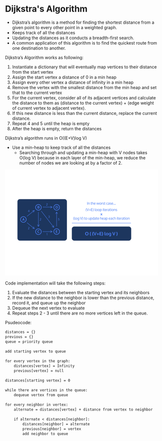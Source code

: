 # Dijkstra's Algorithm

- Dijkstra’s algorithm is a method for finding the shortest distance from a given point to every other point in a weighted graph. 
- Keeps track of all the distances
- Updating the distances as it conducts a breadth-first search. 
- A common application of this algorithm is to find the quickest route from one destination to another.

Dijkstra’s Algorithm works as following:

1. Instantiate a dictionary that will eventually map vertices to their distance from the start vertex
2. Assign the start vertex a distance of 0 in a min heap
3. Assign every other vertex a distance of infinity in a min heap
4. Remove the vertex with the smallest distance from the min heap and set that to the current vertex
5. For the current vertex, consider all of its adjacent vertices and calculate the distance to them as (distance to the current vertex) + (edge weight of current vertex to adjacent vertex).
6. If this new distance is less than the current distance, replace the current distance.
7. Repeat 4 and 5 until the heap is empty
8. After the heap is empty, return the distances


Dijkstra’s algorithm runs in O((E+V)log V)
- Use a min-heap to keep track of all the distances
    - Searching through and updating a min-heap with V nodes takes O(log V) because in each layer of the min-heap, we reduce the number of nodes we are looking at by a factor of 2.

<img src="./images/dijkstra-runtime.svg" />

Code implementation will take the following steps:

1. Evaluate the distances between the starting vertex and its neighbors
2. If the new distance to the neighbor is lower than the previous distance, record it, and queue up the neighbor
3. Dequeue the next vertex to evaluate
4. Repeat steps 2 - 3 until there are no more vertices left in the queue.

Psudeocode:

    distances = {}
    previous = {}
    queue = priority queue

    add starting vertex to queue

    for every vertex in the graph:
        distances[vertex] = Infinity
        previous[vertex] = null

    distances[starting vertex] = 0

    while there are vertices in the queue:
        dequeue vertex from queue

    for every neighbor in vertex:
        alternate = distances[vertex] + distance from vertex to neighbor

        if alternate < distances[neighbor]:
            distances[neighbor] = alternate
            previous[neighbor] = vertex
            add neighbor to queue